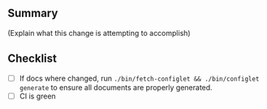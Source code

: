 ## Summary

(Explain what this change is attempting to accomplish)


## Checklist
- [ ] If docs where changed, run `./bin/fetch-configlet && ./bin/configlet generate` to ensure all documents are properly generated.
- [ ] CI is green
